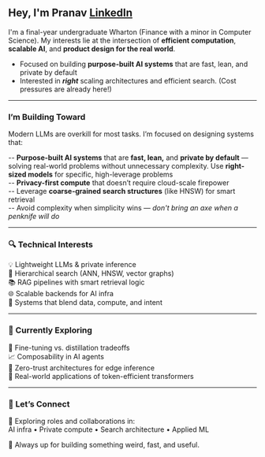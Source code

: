 ## Hey, I'm Pranav                                              [LinkedIn](https://linkedin.com/in/pranavguhathakurta)  

I'm a final-year undergraduate Wharton (Finance with a minor in Computer Science). My interests lie at the intersection of **efficient computation**, **scalable AI**, and **product design for the real world**.

+ Focused on building **purpose-built AI systems** that are fast, lean, and private by default  
+ Interested in ***right*** scaling architectures and efficient search. (Cost pressures are already here!)

---

### I’m Building Toward

Modern LLMs are overkill for most tasks. I’m focused on designing systems that:

-- **Purpose-built AI systems** that are **fast, lean,** and **private by default** — solving real-world problems without unnecessary complexity. Use **right-sized models** for specific, high-leverage problems  
-- **Privacy-first compute** that doesn’t require cloud-scale firepower  
-- Leverage **coarse-grained search structures** (like HNSW) for smart retrieval  
-- Avoid complexity when simplicity wins — _don't bring an axe when a penknife will do_

---

### 🔍 Technical Interests

💡 Lightweight LLMs & private inference  
🧭 Hierarchical search (ANN, HNSW, vector graphs)  
📚 RAG pipelines with smart retrieval logic  
🌐 Scalable backends for AI infra  
🧮 Systems that blend data, compute, and intent

---

### 📡 Currently Exploring

🔧 Fine-tuning vs. distillation tradeoffs  
📈 Composability in AI agents  
🔐 Zero-trust architectures for edge inference  
🧠 Real-world applications of token-efficient transformers

---

### 🤝 Let’s Connect

🚀 Exploring roles and collaborations in:  
AI infra • Private compute • Search architecture • Applied ML

🧭 Always up for building something weird, fast, and useful.





<!--
**pranavgt/pranavgt** is a ✨ _special_ ✨ repository because its `README.md` (this file) appears on your GitHub profile.

Here are some ideas to get you started:

- 🔭 I’m currently working on ...
- 🌱 I’m currently learning ...
- 👯 I’m looking to collaborate on ...
- 🤔 I’m looking for help with ...
- 💬 Ask me about ...
- 📫 How to reach me: ...
- 😄 Pronouns: ...
- ⚡ Fun fact: ...
-->
